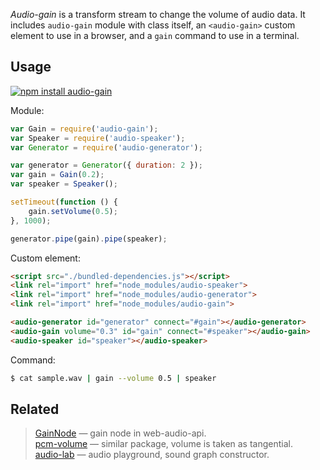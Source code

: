 _Audio-gain_ is a transform stream to change the volume of audio data. It includes `audio-gain` module with class itself, an `<audio-gain>` custom element to use in a browser, and a `gain` command to use in a terminal.

## Usage

[![npm install audio-gain](https://nodei.co/npm/audio-gain.png?mini=true)](https://npmjs.org/package/audio-gain/)

Module:

```js
var Gain = require('audio-gain');
var Speaker = require('audio-speaker');
var Generator = require('audio-generator');

var generator = Generator({ duration: 2 });
var gain = Gain(0.2);
var speaker = Speaker();

setTimeout(function () {
	gain.setVolume(0.5);
}, 1000);

generator.pipe(gain).pipe(speaker);
```

Custom element:

```html
<script src="./bundled-dependencies.js"></script>
<link rel="import" href="node_modules/audio-speaker">
<link rel="import" href="node_modules/audio-generator">
<link rel="import" href="node_modules/audio-gain">

<audio-generator id="generator" connect="#gain"></audio-generator>
<audio-gain volume="0.3" id="gain" connect="#speaker"></audio-gain>
<audio-speaker id="speaker"></audio-speaker>
```

Command:

```sh
$ cat sample.wav | gain --volume 0.5 | speaker
```

## Related

> [GainNode](https://developer.mozilla.org/en-US/docs/Web/API/GainNode) — gain node in web-audio-api.</br>
> [pcm-volume](https://npmjs.org/package/pcm-volume) — similar package, volume is taken as tangential.</br>
> [audio-lab](https://github.com/audio-lab/lab) — audio playground, sound graph constructor.</br>